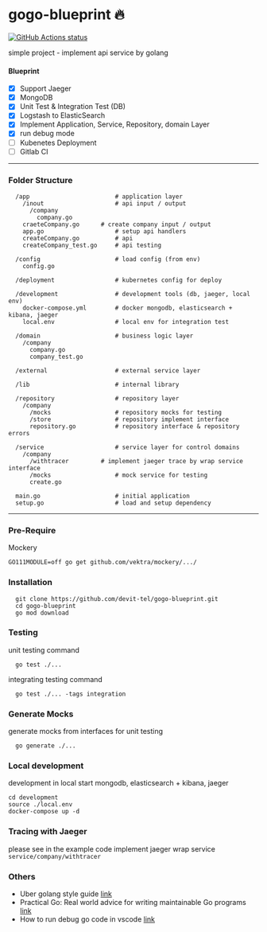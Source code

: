 # gogo-blueprint 🔥

<p align="left">
  <a href="https://github.com/devit-tel/gogo-blueprint"><img alt="GitHub Actions status" src="https://github.com/devit-tel/gogo-blueprint/workflows/go-unit-test/badge.svg"></a>
</p>

simple project - implement api service by golang

#### Blueprint
- [x]  Support Jaeger
- [x]  MongoDB
- [x]  Unit Test & Integration Test (DB)
- [x]  Logstash to ElasticSearch
- [x]  Implement Application, Service, Repository, domain Layer
- [x]  run debug mode
- [ ]  Kubenetes Deployment
- [ ]  Gitlab CI

---
### Folder Structure

```
  /app                        # application layer
    /inout                    # api input / output
      /company
      	company.go           
	craeteCompany.go      # create company input / output
    app.go                    # setup api handlers
    createCompany.go          # api
    createCompany_test.go     # api testing

  /config                     # load config (from env)
    config.go

  /deployment                 # kubernetes config for deploy

  /development                # development tools (db, jaeger, local env)
    docker-compose.yml        # docker mongodb, elasticsearch + kibana, jaeger
    local.env                 # local env for integration test

  /domain                     # business logic layer
    /company
      company.go
      company_test.go

  /external                   # external service layer
  
  /lib                        # internal library
  
  /repository                 # repository layer
    /company
      /mocks                  # repository mocks for testing
      /store                  # repository implement interface
      repository.go           # repository interface & repository errors

  /service                    # service layer for control domains
    /company
      /withtracer	      # implement jaeger trace by wrap service interface
      /mocks                  # mock service for testing
      create.go
 
  main.go                     # initial application
  setup.go                    # load and setup dependency
```


---

### Pre-Require

Mockery
```
GO111MODULE=off go get github.com/vektra/mockery/.../
```

### Installation

```
  git clone https://github.com/devit-tel/gogo-blueprint.git
  cd gogo-blueprint
  go mod download
```



### Testing 
unit testing command

```
  go test ./...
```

integrating testing command

```
  go test ./... -tags integration
```


### Generate Mocks

generate mocks from interfaces for unit testing

```
  go generate ./...
```


### Local development
development in local start mongodb, elasticsearch + kibana, jaeger

```
cd development
source ./local.env
docker-compose up -d
```

### Tracing with Jaeger
please see in the example code implement jaeger wrap service ```service/company/withtracer```


### Others

- Uber golang style guide [link](https://github.com/uber-go/guide)
- Practical Go: Real world advice for writing maintainable Go programs [link](https://dave.cheney.net/practical-go/presentations/qcon-china.html?fbclid=IwAR2_D2Y2HXVYUNiG3LctB0kF64YKzGUatcIHm_sLYwm9SEqEKWAd76G7NAU)
- How to run debug go code in vscode [link](https://github.com/golang/vscode-go/blob/master/docs/debugging.md)